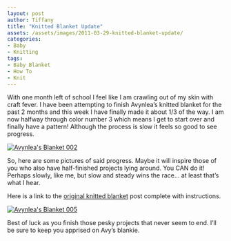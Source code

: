 ```yaml
---
layout: post
author: Tiffany
title: "Knitted Blanket Update"
assets: /assets/images/2011-03-29-knitted-blanket-update/
categories: 
- Baby
- Knitting
tags: 
- Baby Blanket
- How To
- Knit
---
```


With one month left of school I feel like I am crawling out of my skin with craft fever. I have been attempting to finish Avynlea’s knitted blanket for the past 2 months and this week I have finally made it about 1/3 of the way. I am now halfway through color number 3 which means I get to start over and finally have a pattern! Although the process is slow it feels so good to see progress.

[![](jekyll_uploads/2011/03/Avynleas-Blanket-002-575x431.jpg "Avynlea's Blanket 002")](http://www.sweetpeonies.com/2011/03/knitted-blanket-update/avynleas-blanket-002/)

So, here are some pictures of said progress. Maybe it will inspire those of you who also have half-finished projects lying around. You CAN do it! Perhaps slowly, like me, but slow and steady wins the race… at least that’s what I hear.

Here is a link to the [original knitted blanket](http://thekitchencurtain.blogspot.com/2011/02/knitted-blanket-for-avynlea.html) post complete with instructions.

[![](jekyll_uploads/2011/03/Avynleas-Blanket-005-575x431.jpg "Avynlea's Blanket 005")](http://www.sweetpeonies.com/2011/03/knitted-blanket-update/avynleas-blanket-005/)

Best of luck as you finish those pesky projects that never seem to end. I’ll be sure to keep you apprised on Avy’s blankie.